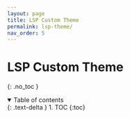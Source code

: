 ```yaml
---
layout: page
title: LSP Custom Theme
permalink: lsp-theme/
nav_order: 5
---
```

# LSP Custom Theme
{: .no_toc }

<details open markdown="block">
  <summary>
    Table of contents
  </summary>
  {: .text-delta }
1. TOC
{:toc}
</details>

#
